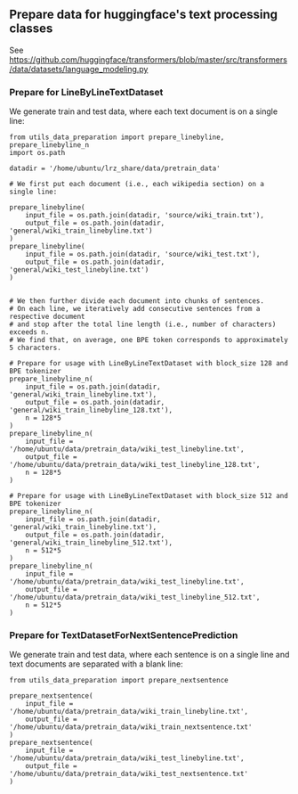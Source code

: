 ## Prepare data for huggingface's text processing classes

See https://github.com/huggingface/transformers/blob/master/src/transformers/data/datasets/language_modeling.py

### Prepare for LineByLineTextDataset

We generate train and test data, where each text document is on a single line:
```
from utils_data_preparation import prepare_linebyline, prepare_linebyline_n
import os.path

datadir = '/home/ubuntu/lrz_share/data/pretrain_data'

# We first put each document (i.e., each wikipedia section) on a single line: 

prepare_linebyline(
    input_file = os.path.join(datadir, 'source/wiki_train.txt'), 
    output_file = os.path.join(datadir, 'general/wiki_train_linebyline.txt')
)
prepare_linebyline(
    input_file = os.path.join(datadir, 'source/wiki_test.txt'), 
    output_file = os.path.join(datadir, 'general/wiki_test_linebyline.txt')
)


# We then further divide each document into chunks of sentences.
# On each line, we iteratively add consecutive sentences from a respective document
# and stop after the total line length (i.e., number of characters) exceeds n. 
# We find that, on average, one BPE token corresponds to approximately 5 characters. 

# Prepare for usage with LineByLineTextDataset with block_size 128 and BPE tokenizer
prepare_linebyline_n(
    input_file = os.path.join(datadir, 'general/wiki_train_linebyline.txt'), 
    output_file = os.path.join(datadir, 'general/wiki_train_linebyline_128.txt'),
    n = 128*5
)
prepare_linebyline_n(
    input_file = '/home/ubuntu/data/pretrain_data/wiki_test_linebyline.txt', 
    output_file = '/home/ubuntu/data/pretrain_data/wiki_test_linebyline_128.txt',
    n = 128*5
)

# Prepare for usage with LineByLineTextDataset with block_size 512 and BPE tokenizer
prepare_linebyline_n(
    input_file = os.path.join(datadir, 'general/wiki_train_linebyline.txt'), 
    output_file = os.path.join(datadir, 'general/wiki_train_linebyline_512.txt'),
    n = 512*5
)
prepare_linebyline_n(
    input_file = '/home/ubuntu/data/pretrain_data/wiki_test_linebyline.txt', 
    output_file = '/home/ubuntu/data/pretrain_data/wiki_test_linebyline_512.txt',
    n = 512*5
)
```

### Prepare for TextDatasetForNextSentencePrediction

We generate train and test data, where each sentence is on a single line and text documents are separated with a blank line:
```
from utils_data_preparation import prepare_nextsentence

prepare_nextsentence(
    input_file = '/home/ubuntu/data/pretrain_data/wiki_train_linebyline.txt',
    output_file = '/home/ubuntu/data/pretrain_data/wiki_train_nextsentence.txt'
)
prepare_nextsentence(
    input_file = '/home/ubuntu/data/pretrain_data/wiki_test_linebyline.txt', 
    output_file = '/home/ubuntu/data/pretrain_data/wiki_test_nextsentence.txt'
)
```
